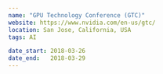 ```yaml
---
name: "GPU Technology Conference (GTC)"
website: https://www.nvidia.com/en-us/gtc/
location: San Jose, California, USA
tags: AI

date_start: 2018-03-26
date_end:   2018-03-29
---
```

